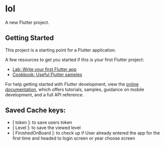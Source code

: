 # lol

A new Flutter project.

## Getting Started

This project is a starting point for a Flutter application.

A few resources to get you started if this is your first Flutter project:

- [Lab: Write your first Flutter app](https://docs.flutter.dev/get-started/codelab)
- [Cookbook: Useful Flutter samples](https://docs.flutter.dev/cookbook)

For help getting started with Flutter development, view the
[online documentation](https://docs.flutter.dev/), which offers tutorials,
samples, guidance on mobile development, and a full API reference.

## Saved Cache keys:
- [ token ]: to save users token
- [ Level ]: to save the viewed level
- [ FinishedOnBoard ]: to check up if User already entered the app for the first time and headed to login screen or year choose screen
